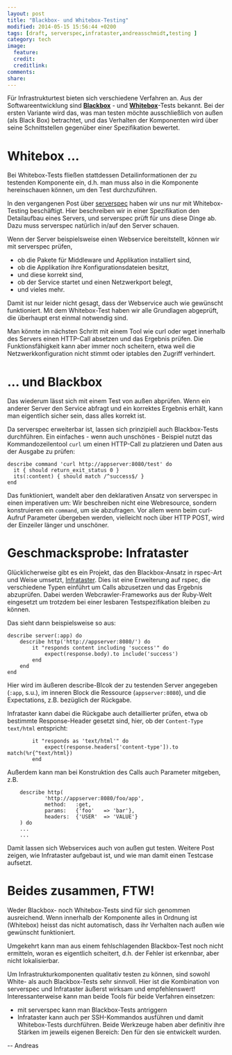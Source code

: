 ```yaml
---
layout: post
title: "Blackbox- und Whitebox-Testing"
modified: 2014-05-15 15:56:44 +0200
tags: [draft, serverspec,infrataster,andreasschmidt,testing ]
category: tech
image:
  feature:
  credit:
  creditlink:
comments:
share:
---
```


Für Infrastrukturtest bieten sich verschiedene Verfahren an. Aus der Softwareentwicklung
sind [**Blackbox**](http://de.wikipedia.org/wiki/Black-Box-Test) - und
[**Whitebox**](http://de.wikipedia.org/wiki/White-Box-Test)-Tests bekannt.
Bei der ersten Variante wird das, was man testen möchte ausschließlich von
außen (als Black Box) betrachtet, und das Verhalten der Komponenten wird über
seine Schnittstellen gegenüber einer Spezifikation bewertet.

# Whitebox ...

Bei Whitebox-Tests fließen stattdessen Detailinformationen der zu testenden
Komponente ein, d.h. man muss also in die Komponente hereinschauen können, um
den Test durchzuführen.

In den vergangenen Post über [serverspec](www.serverspec.org) haben wir uns nur
mit Whitebox-Testing beschäftigt. Hier beschreiben wir in einer Spezifikation
den Detailaufbau eines Servers, und serverspec prüft für uns diese Dinge ab.
Dazu muss serverspec natürlich in/auf den Server schauen.

Wenn der Server beispielsweise einen Webservice bereitstellt, können wir mit serverspec prüfen,
- ob die Pakete für Middleware und Applikation installiert sind,
- ob die Applikation ihre Konfigurationsdateien besitzt,
- und diese korrekt sind,
- ob der Service startet und einen Netzwerkport belegt,
- und vieles mehr.

Damit ist nur leider nicht gesagt, dass der Webservice auch wie gewünscht
funktioniert. Mit dem Whitebox-Test haben wir alle Grundlagen abgeprüft, die
überhaupt erst einmal notwendig sind.

Man könnte im nächsten Schritt mit einem Tool wie curl oder wget innerhalb
des Servers einen HTTP-Call absetzen und das Ergebnis prüfen. Die Funktionsfähigkeit
kann aber immer noch scheitern, etwa weil die Netzwerkkonfiguration nicht stimmt
oder iptables den Zugriff verhindert.

# ... und Blackbox

Das wiederum lässt sich mit einem Test von außen abprüfen. Wenn ein anderer
Server den Service abfragt und ein korrektes Ergebnis erhält, kann man eigentlich
sicher sein, dass alles korrekt ist.

Da serverspec erweiterbar ist, lassen sich prinzipiell auch Blackbox-Tests
durchführen. Ein einfaches - wenn auch unschönes - Beispiel nutzt das Kommandozeilentool
`curl` um einen HTTP-Call zu platzieren und Daten aus der Ausgabe zu prüfen:

```(ruby)
describe command 'curl http://appserver:8080/test' do
  it { should return_exit_status 0 }
  its(:content) { should match /^success$/ }
end
```

Das funktioniert, wandelt aber den deklarativen Ansatz von serverspec in einen
imperativen um: Wir beschreiben nicht eine Webresource, sondern konstruieren ein
`command`, um sie abzufragen. Vor allem wenn beim curl-Aufruf Parameter übergeben werden, vielleicht
noch über HTTP POST, wird der Einzeiler länger und unschöner.

# Geschmacksprobe: Infrataster

Glücklicherweise gibt es ein Projekt, das den Blackbox-Ansatz in rspec-Art und
Weise umsetzt, [Infrataster](https://github.com/ryotarai/infrataster). Dies ist
eine Erweiterung auf rspec, die verschiedene Typen einführt um Calls abzusetzen
und das Ergebnis abzuprüfen. Dabei werden Webcrawler-Frameworks aus der Ruby-Welt
eingesetzt um trotzdem bei einer lesbaren Testspezifikation bleiben zu können.

Das sieht dann beispielsweise so aus:

```(ruby)
describe server(:app) do
	describe http('http://appserver:8080/') do
		it "responds content including 'success'" do
			expect(response.body).to include('success')
		end
	end
end
```

Hier wird im äußeren describe-Blcok der zu testenden Server angegeben (`:app`, s.u.),
im inneren Block die Ressource (`appserver:8080`), und die Expectations, z.B.
bezüglich der Rückgabe.

Infrataster kann dabei die Rückgabe auch detaillierter prüfen, etwa ob
bestimmte Response-Header gesetzt sind, hier, ob der `Content-Type` `text/html` entspricht:

```(ruby)
		it "responds as 'text/html'" do
			expect(response.headers['content-type']).to match(%r{^text/html})
		end
```

Außerdem kann man bei Konstruktion des Calls auch Parameter mitgeben, z.B.

```(ruby)
	describe http(
    		'http://appserver:8080/foo/app',
    		method:   :get,
    		params:   {'foo'   => 'bar'},
    		headers:  {'USER'  => 'VALUE'}
  	) do
    ...
    ...
```

Damit lassen sich Webservices auch von außen gut testen. Weitere Post zeigen,
wie Infrataster aufgebaut ist, und wie man damit einen Testcase aufsetzt.

# Beides zusammen, FTW!  

Weder Blackbox- noch Whitebox-Tests sind für sich genommen ausreichend. Wenn
innerhalb der Komponente alles in Ordnung ist (Whitebox) heisst das nicht
automatisch, dass ihr Verhalten nach außen wie gewünscht funktioniert.

Umgekehrt kann man aus einem fehlschlagenden Blackbox-Test noch nicht ermitteln,
woran es eigentlich scheitert, d.h. der Fehler ist erkennbar, aber nicht
lokalisierbar.

Um Infrastrukturkomponenten qualitativ testen zu können, sind sowohl White-
als auch Blackbox-Tests sehr sinnvoll. Hier ist die Kombination von
serverspec und Infrataster äußerst wirksam und empfehlenswert! Interessanterweise
kann man beide Tools für beide Verfahren einsetzen:
- mit serverspec kann man Blackbox-Tests antriggern
- Infrataster kann auch per SSH-Kommandos ausführen und damit Whitebox-Tests durchführen.
Beide Werkzeuge haben aber definitiv ihre Stärken im jeweils eigenen Bereich: Den
für den sie entwickelt wurden. 

--
Andreas
